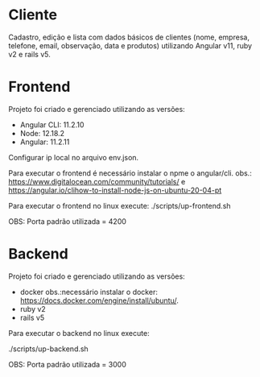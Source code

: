 # Cliente
Cadastro, edição e lista com dados básicos de clientes (nome, empresa, telefone, email, observação, data e produtos) utilizando Angular v11, ruby v2 e rails v5.

# Frontend
Projeto foi criado e gerenciado utilizando as versões:
- Angular CLI: 11.2.10
- Node: 12.18.2
- Angular: 11.2.11
  
Configurar ip local no arquivo env.json.

Para executar o frontend é necessário instalar o npme o angular/cli. obs.: https://www.digitalocean.com/community/tutorials/ e https://angular.io/clihow-to-install-node-js-on-ubuntu-20-04-pt

Para executar o frontend no linux execute:
./scripts/up-frontend.sh

OBS: Porta padrão utilizada = 4200

# Backend
Projeto foi criado e gerenciado utilizando as versões:
- docker obs.:necessário instalar o docker: https://docs.docker.com/engine/install/ubuntu/.
- ruby v2
- rails v5

Para executar o backend no linux execute:

./scripts/up-backend.sh

OBS: Porta padrão utilizada = 3000